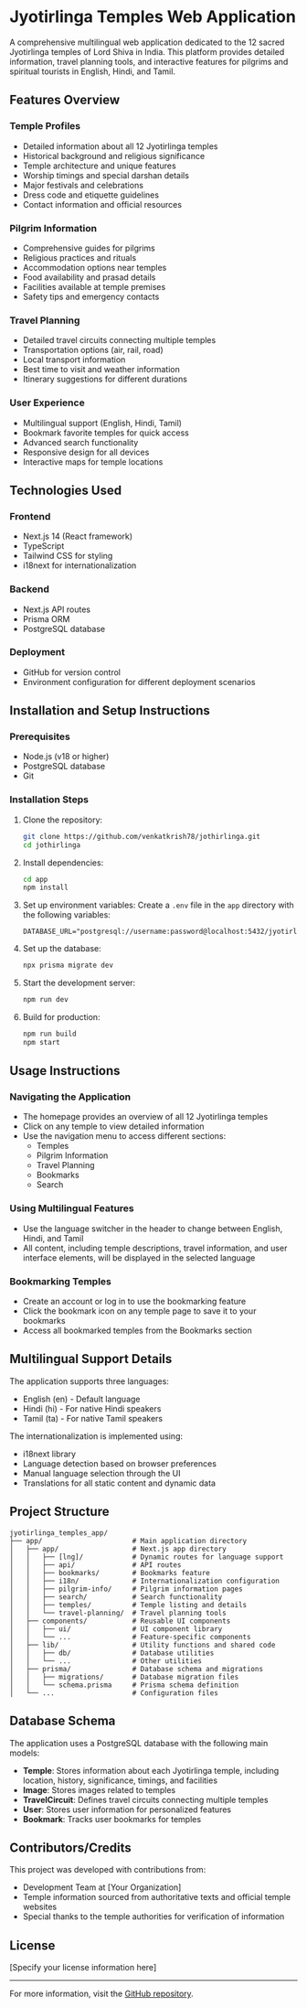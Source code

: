 # Jyotirlinga Temples Web Application

A comprehensive multilingual web application dedicated to the 12 sacred Jyotirlinga temples of Lord Shiva in India. This platform provides detailed information, travel planning tools, and interactive features for pilgrims and spiritual tourists in English, Hindi, and Tamil.

## Features Overview

### Temple Profiles
- Detailed information about all 12 Jyotirlinga temples
- Historical background and religious significance
- Temple architecture and unique features
- Worship timings and special darshan details
- Major festivals and celebrations
- Dress code and etiquette guidelines
- Contact information and official resources

### Pilgrim Information
- Comprehensive guides for pilgrims
- Religious practices and rituals
- Accommodation options near temples
- Food availability and prasad details
- Facilities available at temple premises
- Safety tips and emergency contacts

### Travel Planning
- Detailed travel circuits connecting multiple temples
- Transportation options (air, rail, road)
- Local transport information
- Best time to visit and weather information
- Itinerary suggestions for different durations

### User Experience
- Multilingual support (English, Hindi, Tamil)
- Bookmark favorite temples for quick access
- Advanced search functionality
- Responsive design for all devices
- Interactive maps for temple locations

## Technologies Used

### Frontend
- Next.js 14 (React framework)
- TypeScript
- Tailwind CSS for styling
- i18next for internationalization

### Backend
- Next.js API routes
- Prisma ORM
- PostgreSQL database

### Deployment
- GitHub for version control
- Environment configuration for different deployment scenarios

## Installation and Setup Instructions

### Prerequisites
- Node.js (v18 or higher)
- PostgreSQL database
- Git

### Installation Steps

1. Clone the repository:
   ```bash
   git clone https://github.com/venkatkrish78/jothirlinga.git
   cd jothirlinga
   ```

2. Install dependencies:
   ```bash
   cd app
   npm install
   ```

3. Set up environment variables:
   Create a `.env` file in the `app` directory with the following variables:
   ```
   DATABASE_URL="postgresql://username:password@localhost:5432/jyotirlinga_db"
   ```

4. Set up the database:
   ```bash
   npx prisma migrate dev
   ```

5. Start the development server:
   ```bash
   npm run dev
   ```

6. Build for production:
   ```bash
   npm run build
   npm start
   ```

## Usage Instructions

### Navigating the Application
- The homepage provides an overview of all 12 Jyotirlinga temples
- Click on any temple to view detailed information
- Use the navigation menu to access different sections:
  - Temples
  - Pilgrim Information
  - Travel Planning
  - Bookmarks
  - Search

### Using Multilingual Features
- Use the language switcher in the header to change between English, Hindi, and Tamil
- All content, including temple descriptions, travel information, and user interface elements, will be displayed in the selected language

### Bookmarking Temples
- Create an account or log in to use the bookmarking feature
- Click the bookmark icon on any temple page to save it to your bookmarks
- Access all bookmarked temples from the Bookmarks section

## Multilingual Support Details

The application supports three languages:
- English (en) - Default language
- Hindi (hi) - For native Hindi speakers
- Tamil (ta) - For native Tamil speakers

The internationalization is implemented using:
- i18next library
- Language detection based on browser preferences
- Manual language selection through the UI
- Translations for all static content and dynamic data

## Project Structure

```
jyotirlinga_temples_app/
├── app/                      # Main application directory
│   ├── app/                  # Next.js app directory
│   │   ├── [lng]/            # Dynamic routes for language support
│   │   ├── api/              # API routes
│   │   ├── bookmarks/        # Bookmarks feature
│   │   ├── i18n/             # Internationalization configuration
│   │   ├── pilgrim-info/     # Pilgrim information pages
│   │   ├── search/           # Search functionality
│   │   ├── temples/          # Temple listing and details
│   │   └── travel-planning/  # Travel planning tools
│   ├── components/           # Reusable UI components
│   │   ├── ui/               # UI component library
│   │   └── ...               # Feature-specific components
│   ├── lib/                  # Utility functions and shared code
│   │   ├── db/               # Database utilities
│   │   └── ...               # Other utilities
│   ├── prisma/               # Database schema and migrations
│   │   ├── migrations/       # Database migration files
│   │   └── schema.prisma     # Prisma schema definition
│   └── ...                   # Configuration files
```

## Database Schema

The application uses a PostgreSQL database with the following main models:

- **Temple**: Stores information about each Jyotirlinga temple, including location, history, significance, timings, and facilities
- **Image**: Stores images related to temples
- **TravelCircuit**: Defines travel circuits connecting multiple temples
- **User**: Stores user information for personalized features
- **Bookmark**: Tracks user bookmarks for temples

## Contributors/Credits

This project was developed with contributions from:
- Development Team at [Your Organization]
- Temple information sourced from authoritative texts and official temple websites
- Special thanks to the temple authorities for verification of information

## License

[Specify your license information here]

---

For more information, visit the [GitHub repository](https://github.com/venkatkrish78/jothirlinga.git).
